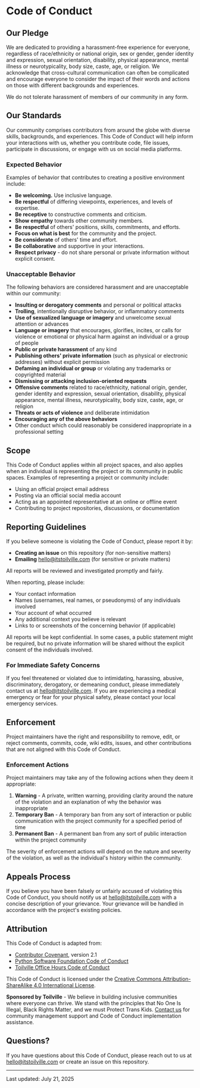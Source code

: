 # Code of Conduct

## Our Pledge

We are dedicated to providing a harassment-free experience for everyone,
regardless of race/ethnicity or national origin, sex or gender, gender identity
and expression, sexual orientation, disability, physical appearance, mental
illness or neurotypicality, body size, caste, age, or religion. We acknowledge
that cross-cultural communication can often be complicated and encourage
everyone to consider the impact of their words and actions on those with
different backgrounds and experiences.

We do not tolerate harassment of members of our community in any form.

## Our Standards

Our community comprises contributors from around the globe with diverse skills,
backgrounds, and experiences. This Code of Conduct will help inform your
interactions with us, whether you contribute code, file issues, participate in
discussions, or engage with us on social media platforms.

### Expected Behavior

Examples of behavior that contributes to creating a positive environment include:

- **Be welcoming.** Use inclusive language.
- **Be respectful** of differing viewpoints, experiences, and levels of expertise.
- **Be receptive** to constructive comments and criticism.
- **Show empathy** towards other community members.
- **Be respectful** of others' positions, skills, commitments, and efforts.
- **Focus on what is best** for the community and the project.
- **Be considerate** of others' time and effort.
- **Be collaborative** and supportive in your interactions.
- **Respect privacy** - do not share personal or private information without
  explicit consent.

### Unacceptable Behavior

The following behaviors are considered harassment and are unacceptable within
our community:

- **Insulting or derogatory comments** and personal or political attacks
- **Trolling**, intentionally disruptive behavior, or inflammatory comments
- **Use of sexualized language or imagery** and unwelcome sexual attention or
  advances
- **Language or imagery** that encourages, glorifies, incites, or calls for
  violence or emotional or physical harm against an individual or a group of
  people
- **Public or private harassment** of any kind
- **Publishing others' private information** (such as physical or electronic
  addresses) without explicit permission
- **Defaming an individual or group** or violating any trademarks or
  copyrighted material
- **Dismissing or attacking inclusion-oriented requests**
- **Offensive comments** related to race/ethnicity, national origin, gender,
  gender identity and expression, sexual orientation, disability, physical
  appearance, mental illness, neurotypicality, body size, caste, age, or
  religion
- **Threats or acts of violence** and deliberate intimidation
- **Encouraging any of the above behaviors**
- Other conduct which could reasonably be considered inappropriate in a
  professional setting

## Scope

This Code of Conduct applies within all project spaces, and also applies when
an individual is representing the project or its community in public spaces.
Examples of representing a project or community include:

- Using an official project email address
- Posting via an official social media account
- Acting as an appointed representative at an online or offline event
- Contributing to project repositories, discussions, or documentation

## Reporting Guidelines

If you believe someone is violating the Code of Conduct, please report it by:

- **Creating an issue** on this repository (for non-sensitive matters)
- **Emailing** <hello@itstoilville.com> (for sensitive or private matters)

All reports will be reviewed and investigated promptly and fairly.

When reporting, please include:

- Your contact information
- Names (usernames, real names, or pseudonyms) of any individuals involved
- Your account of what occurred
- Any additional context you believe is relevant
- Links to or screenshots of the concerning behavior (if applicable)

All reports will be kept confidential. In some cases, a public statement might
be required, but no private information will be shared without the explicit
consent of the individuals involved.

### For Immediate Safety Concerns

If you feel threatened or violated due to intimidating, harassing, abusive,
discriminatory, derogatory, or demeaning conduct, please immediately contact us
at <hello@itstoilville.com>. If you are experiencing a medical emergency or
fear for your physical safety, please contact your local emergency services.

## Enforcement

Project maintainers have the right and responsibility to remove, edit, or reject
comments, commits, code, wiki edits, issues, and other contributions that are
not aligned with this Code of Conduct.

### Enforcement Actions

Project maintainers may take any of the following actions when they deem it appropriate:

1. **Warning** - A private, written warning, providing clarity around the nature
   of the violation and an explanation of why the behavior was inappropriate
2. **Temporary Ban** - A temporary ban from any sort of interaction or public
   communication with the project community for a specified period of time
3. **Permanent Ban** - A permanent ban from any sort of public interaction
   within the project community

The severity of enforcement actions will depend on the nature and severity of
the violation, as well as the individual's history within the community.

## Appeals Process

If you believe you have been falsely or unfairly accused of violating this Code
of Conduct, you should notify us at <hello@itstoilville.com> with a concise
description of your grievance. Your grievance will be handled in accordance
with the project's existing policies.

## Attribution

This Code of Conduct is adapted from:

- [Contributor Covenant](https://www.contributor-covenant.org/), version 2.1
- [Python Software Foundation Code of Conduct](https://www.python.org/psf/conduct)
- [Toilville Office Hours Code of Conduct](https://www.itstoilville.com/live/office-hours-code-of-conduct/)

This Code of Conduct is licensed under the
[Creative Commons Attribution-ShareAlike 4.0 International License](https://creativecommons.org/licenses/by-sa/4.0/).

**Sponsored by Toilville** - We believe in building inclusive communities where
everyone can thrive. We stand with the principles that No One Is Illegal,
Black Rights Matter, and we must Protect Trans Kids.
[Contact us](https://www.itstoilville.com/) for community management support
and Code of Conduct implementation assistance.

## Questions?

If you have questions about this Code of Conduct, please reach out to us at
<hello@itstoilville.com> or create an issue on this repository.

---

Last updated: July 21, 2025